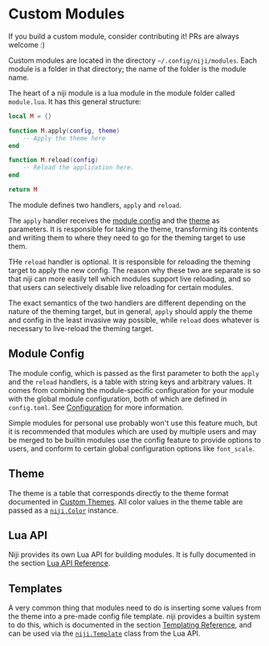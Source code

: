 # Custom Modules

If you build a custom module, consider contributing it! PRs are always welcome :)

Custom modules are located in the directory `~/.config/niji/modules`. Each module is a folder
in that directory; the name of the folder is the module name.

The heart of a niji module is a lua module in the module folder called `module.lua`.
It has this general structure:

```lua
local M = {}

function M.apply(config, theme)
    -- Apply the theme here
end

function M.reload(config)
    -- Reload the application here.
end

return M
```

The module defines two handlers, `apply` and `reload`.

The `apply` handler receives the [module config](#module-config) and the [theme](#theme) as parameters. It is responsible for
taking the theme, transforming its contents and writing them to where they need to go for the theming target to use them.

THe `reload` handler is optional. It is responsible for reloading the theming target to apply the new config. The reason why these
two are separate is so that niji can more easily tell which modules support live reloading, and so that users can selectively
disable live reloading for certain modules.

The exact semantics of the two handlers are different depending on the nature of the theming target, but in general, `apply` should
apply the theme and config in the least invasive way possible, while `reload` does whatever is necessary to live-reload the theming target.

## Module Config

The module config, which is passed as the first parameter to both the `apply` and the `reload` handlers, is a table with string keys
and arbitrary values. It comes from combining the module-specific configuration for your module with the global module configuration, both
of which are defined in `config.toml`. See [Configuration](../configuration.md) for more information.

Simple modules for personal use probably won't use this feature much, but it is recommended that modules which are used by multiple users
and may be merged to be builtin modules use the config feature to provide options to users, and conform to certain global configuration
options like `font_scale`.

## Theme

The theme is a table that corresponds directly to the theme format documented in [Custom Themes](../custom-themes.md).
All color values in the theme table are passed as a [`niji.Color`](./lua-api-reference.md#class-nijicolor) instance.

## Lua API

Niji provides its own Lua API for building modules. It is fully documented in the section [Lua API Reference](./lua-api-reference.md).

## Templates

A very common thing that modules need to do is inserting some values from the theme into a pre-made config file template.
niji provides a builtin system to do this, which is documented in the section [Templating Reference](./templating-reference.md),
and can be used via the [`niji.Template`](./lua-api-reference.md#class-nijitemplate) class from the Lua API.
